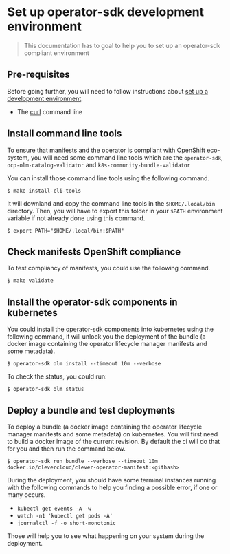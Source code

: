 # Set up operator-sdk development environment

> This documentation has to goal to help you to set up an operator-sdk compliant environment

## Pre-requisites

Before going further, you will need to follow instructions about
[set up a development environment](20-set-up-development-environment.md).

- The [curl](https://curl.se/) command line

## Install command line tools

To ensure that manifests and the operator is compliant with OpenShift eco-system, you will need some
command line tools which are the `operator-sdk`, `ocp-olm-catalog-validator`
and `k8s-community-bundle-validator`

You can install those command line tools using the following command.

```
$ make install-cli-tools
```

It will downland and copy the command line tools in the `$HOME/.local/bin` directory. Then, you will
have to export this folder in your `$PATH` environment variable if not already done using this
command.

```
$ export PATH="$HOME/.local/bin:$PATH"
```

## Check manifests OpenShift compliance

To test compliancy of manifests, you could use the following command.

```
$ make validate
```

## Install the operator-sdk components in kubernetes

You could install the operator-sdk components into kubernetes using the following command, it will
unlock you the deployment of the bundle (a docker image containing the operator lifecycle manager
manifests and some metadata).

```
$ operator-sdk olm install --timeout 10m --verbose
```

To check the status, you could run:

```
$ operator-sdk olm status
```

## Deploy a bundle and test deployments

To deploy a bundle (a docker image containing the operator lifecycle manager manifests and some
metadata) on kubernetes. You will first need to build a docker image of the current revision. By
default the ci will do that for you and then run the command below.

```
$ operator-sdk run bundle --verbose --timeout 10m docker.io/clevercloud/clever-operator-manifest:<githash>
```

During the deployment, you should have some terminal instances running with the following commands
to help you finding a possible error, if one or many occurs.

- `kubectl get events -A -w`
- `watch -n1 'kubectl get pods -A'`
- `journalctl -f -o short-monotonic`

Those will help you to see what happening on your system during the deployment.
